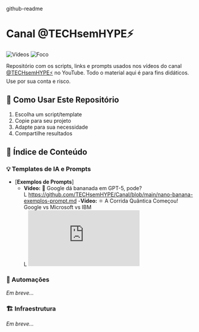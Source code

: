 github-readme

# **Canal @TECHsemHYPE⚡️**
![Vídeos](https://img.shields.io/badge/Vídeos-Semanais-red)
![Foco](https://img.shields.io/badge/Foco-IA%20Prática-blue)

Repositório com os scripts, links e prompts usados nos vídeos do canal [@TECHsemHYPE⚡️](https://www.youtube.com/@TECHsemHYPE?sub_confirmation=1) no YouTube.
Todo o material aqui é para fins didáticos. Use por sua conta e risco.

## 🚀 Como Usar Este Repositório

1. Escolha um script/template
2. Copie para seu projeto
3. Adapte para sua necessidade
4. Compartilhe resultados

## **📜 Índice de Conteúdo**

### **💡 Templates de IA e Prompts**

- [**Exemplos de Prompts**]
  - **Vídeo:** 🍌 Google dá bananada em GPT-5, pode?<br>
    L https://github.com/TECHsemHYPE/Canal/blob/main/nano-banana-exemplos-prompt.md
  -**Vídeo:** ⚛️ A Corrida Quântica Começou! Google vs Microsoft vs IBM<br>
    L ![](https://github.com/techsemhype/Canal/blob/main/nano-banana-face-clone-prompt-thumbnail-youtube.md.md)

### **🤖 Automações**

_Em breve..._

### **🏗️ Infraestrutura**

_Em breve..._

